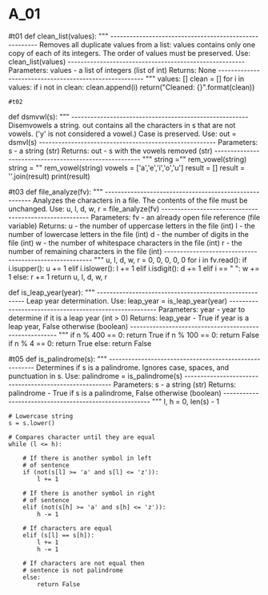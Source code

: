 # A_01
#t01
def clean_list(values):
    """
    -------------------------------------------------------
    Removes all duplicate values from a list: values contains
    only one copy of each of its integers. The order of values
    must be preserved.
    Use: clean_list(values)
    -------------------------------------------------------
    Parameters:
        values - a list of integers (list of int)
    Returns:
        None
    -------------------------------------------------------
    """
    values: []
    clean = []
    for i in values:
        if i not in clean:
            clean.append(i)
    return("Cleaned: {}".format(clean))
    
    
    #t02
def dsmvwl(s):
    """
    -------------------------------------------------------
    Disemvowels a string. out contains all the characters in s
    that are not vowels. ('y' is not considered a vowel.) Case is preserved.
    Use: out = dsmvl(s)
    -------------------------------------------------------
    Parameters:
       s - a string (str)
    Returns:
       out - s with the vowels removed (str)
    -------------------------------------------------------
    """
    string =""
    rem_vowel(string)
    string = ""
    rem_vowel(string)
    vowels = ['a','e','i','o','u']
    result = []
    result = ''.join(result)
    print(result)

#t03
def file_analyze(fv):
    """
    -------------------------------------------------------
    Analyzes the characters in a file.
    The contents of the file must be unchanged.
    Use: u, l, d, w, r = file_analyze(fv)
    -------------------------------------------------------
    Parameters:
        fv - an already open file reference (file variable)
    Returns:
        u - the number of uppercase letters in the file (int)
        l - the number of lowercase letters in the file (int)
        d - the number of digits in the file (int)
        w - the number of whitespace characters in the file (int)
        r - the number of remaining characters in the file (int)
    -------------------------------------------------------
    """
    u, l, d, w, r = 0, 0, 0, 0, 0
    for i in fv.read():
        if i.isupper():
            u += 1
        elif i.islower():
            l += 1
        elif i.isdigit():
            d += 1
        elif i == " ":
            w += 1
        else:
            r += 1
    return u, l, d, w, r
    
    
    
def is_leap_year(year):
    """
    -------------------------------------------------------
    Leap year determination.
    Use: leap_year = is_leap_year(year)
    -------------------------------------------------------
    Parameters:
        year - year to determine if it is a leap year (int > 0)
    Returns:
        leap_year - True if year is a leap year, False otherwise (boolean)
    -------------------------------------------------------
    """
    if n % 400 == 0:
        return True
    if n % 100 == 0:
        return False
    if n % 4 == 0:
        return True
    else:
        return False
        
        
        
        
        
        
#t05
def is_palindrome(s):
    """
    -------------------------------------------------------
    Determines if s is a palindrome. Ignores case, spaces, and
    punctuation in s.
    Use: palindrome = is_palindrome(s)
    -------------------------------------------------------
    Parameters:
        s - a string (str)
    Returns:
        palindrome - True if s is a palindrome, False otherwise (boolean)
    -------------------------------------------------------
    """    l, h = 0, len(s) - 1
  
    # Lowercase string
    s = s.lower()
  
    # Compares character until they are equal
    while (l <= h):
  
        # If there is another symbol in left
        # of sentence
        if (not(s[l] >= 'a' and s[l] <= 'z')):
            l += 1
  
        # If there is another symbol in right 
        # of sentence
        elif (not(s[h] >= 'a' and s[h] <= 'z')):
            h -= 1
  
        # If characters are equal
        elif (s[l] == s[h]):
            l += 1
            h -= 1
        
        # If characters are not equal then
        # sentence is not palindrome
        else:
            return False
